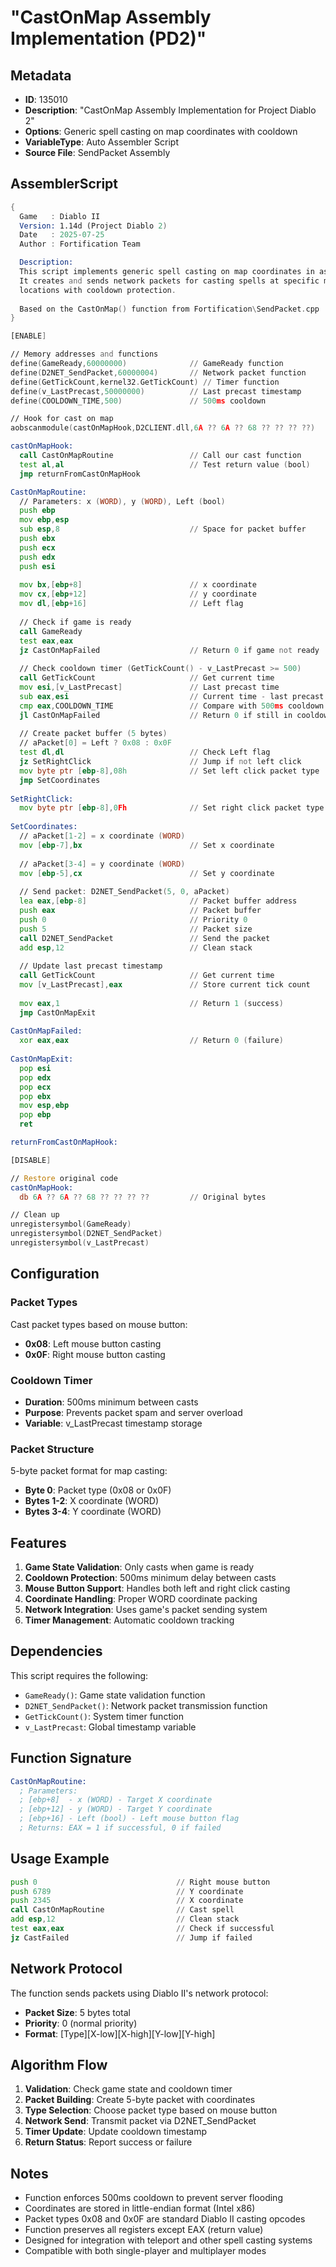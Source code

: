 # "CastOnMap Assembly Implementation (PD2)"

## Metadata
- **ID**: 135010
- **Description**: "CastOnMap Assembly Implementation for Project Diablo 2"
- **Options**: Generic spell casting on map coordinates with cooldown
- **VariableType**: Auto Assembler Script
- **Source File**: SendPacket Assembly

## AssemblerScript

```asm
{ 
  Game   : Diablo II
  Version: 1.14d (Project Diablo 2)
  Date   : 2025-07-25
  Author : Fortification Team

  Description:
  This script implements generic spell casting on map coordinates in assembly.
  It creates and sends network packets for casting spells at specific map
  locations with cooldown protection.
  
  Based on the CastOnMap() function from Fortification\SendPacket.cpp
}

[ENABLE]

// Memory addresses and functions
define(GameReady,60000000)              // GameReady function
define(D2NET_SendPacket,60000004)       // Network packet function
define(GetTickCount,kernel32.GetTickCount) // Timer function
define(v_LastPrecast,50000000)          // Last precast timestamp
define(COOLDOWN_TIME,500)               // 500ms cooldown

// Hook for cast on map
aobscanmodule(castOnMapHook,D2CLIENT.dll,6A ?? 6A ?? 68 ?? ?? ?? ??)

castOnMapHook:
  call CastOnMapRoutine                 // Call our cast function
  test al,al                            // Test return value (bool)
  jmp returnFromCastOnMapHook

CastOnMapRoutine:
  // Parameters: x (WORD), y (WORD), Left (bool)
  push ebp
  mov ebp,esp
  sub esp,8                             // Space for packet buffer
  push ebx
  push ecx
  push edx
  push esi
  
  mov bx,[ebp+8]                        // x coordinate
  mov cx,[ebp+12]                       // y coordinate
  mov dl,[ebp+16]                       // Left flag
  
  // Check if game is ready
  call GameReady
  test eax,eax
  jz CastOnMapFailed                    // Return 0 if game not ready
  
  // Check cooldown timer (GetTickCount() - v_LastPrecast >= 500)
  call GetTickCount                     // Get current time
  mov esi,[v_LastPrecast]               // Last precast time
  sub eax,esi                           // Current time - last precast time
  cmp eax,COOLDOWN_TIME                 // Compare with 500ms cooldown
  jl CastOnMapFailed                    // Return 0 if still in cooldown
  
  // Create packet buffer (5 bytes)
  // aPacket[0] = Left ? 0x08 : 0x0F
  test dl,dl                            // Check Left flag
  jz SetRightClick                      // Jump if not left click
  mov byte ptr [ebp-8],08h              // Set left click packet type
  jmp SetCoordinates
  
SetRightClick:
  mov byte ptr [ebp-8],0Fh              // Set right click packet type
  
SetCoordinates:
  // aPacket[1-2] = x coordinate (WORD)
  mov [ebp-7],bx                        // Set x coordinate
  
  // aPacket[3-4] = y coordinate (WORD)  
  mov [ebp-5],cx                        // Set y coordinate
  
  // Send packet: D2NET_SendPacket(5, 0, aPacket)
  lea eax,[ebp-8]                       // Packet buffer address
  push eax                              // Packet buffer
  push 0                                // Priority 0
  push 5                                // Packet size
  call D2NET_SendPacket                 // Send the packet
  add esp,12                            // Clean stack
  
  // Update last precast timestamp
  call GetTickCount                     // Get current time
  mov [v_LastPrecast],eax               // Store current tick count
  
  mov eax,1                             // Return 1 (success)
  jmp CastOnMapExit
  
CastOnMapFailed:
  xor eax,eax                           // Return 0 (failure)
  
CastOnMapExit:
  pop esi
  pop edx
  pop ecx
  pop ebx
  mov esp,ebp
  pop ebp
  ret

returnFromCastOnMapHook:

[DISABLE]

// Restore original code
castOnMapHook:
  db 6A ?? 6A ?? 68 ?? ?? ?? ??         // Original bytes

// Clean up
unregistersymbol(GameReady)
unregistersymbol(D2NET_SendPacket)
unregistersymbol(v_LastPrecast)
```

## Configuration

### Packet Types
Cast packet types based on mouse button:
- **0x08**: Left mouse button casting
- **0x0F**: Right mouse button casting

### Cooldown Timer
- **Duration**: 500ms minimum between casts
- **Purpose**: Prevents packet spam and server overload
- **Variable**: v_LastPrecast timestamp storage

### Packet Structure
5-byte packet format for map casting:
- **Byte 0**: Packet type (0x08 or 0x0F)
- **Bytes 1-2**: X coordinate (WORD)
- **Bytes 3-4**: Y coordinate (WORD)

## Features

1. **Game State Validation**: Only casts when game is ready
2. **Cooldown Protection**: 500ms minimum delay between casts
3. **Mouse Button Support**: Handles both left and right click casting
4. **Coordinate Handling**: Proper WORD coordinate packing
5. **Network Integration**: Uses game's packet sending system
6. **Timer Management**: Automatic cooldown tracking

## Dependencies

This script requires the following:
- `GameReady()`: Game state validation function
- `D2NET_SendPacket()`: Network packet transmission function
- `GetTickCount()`: System timer function
- `v_LastPrecast`: Global timestamp variable

## Function Signature

```asm
CastOnMapRoutine:
  ; Parameters:
  ; [ebp+8]  - x (WORD) - Target X coordinate
  ; [ebp+12] - y (WORD) - Target Y coordinate
  ; [ebp+16] - Left (bool) - Left mouse button flag
  ; Returns: EAX = 1 if successful, 0 if failed
```

## Usage Example

```asm
push 0                               // Right mouse button
push 6789                            // Y coordinate
push 2345                            // X coordinate
call CastOnMapRoutine                // Cast spell
add esp,12                           // Clean stack
test eax,eax                         // Check if successful
jz CastFailed                        // Jump if failed
```

## Network Protocol

The function sends packets using Diablo II's network protocol:
- **Packet Size**: 5 bytes total
- **Priority**: 0 (normal priority)
- **Format**: [Type][X-low][X-high][Y-low][Y-high]

## Algorithm Flow

1. **Validation**: Check game state and cooldown timer
2. **Packet Building**: Create 5-byte packet with coordinates
3. **Type Selection**: Choose packet type based on mouse button
4. **Network Send**: Transmit packet via D2NET_SendPacket
5. **Timer Update**: Update cooldown timestamp
6. **Return Status**: Report success or failure

## Notes

- Function enforces 500ms cooldown to prevent server flooding
- Coordinates are stored in little-endian format (Intel x86)
- Packet types 0x08 and 0x0F are standard Diablo II casting opcodes
- Function preserves all registers except EAX (return value)
- Designed for integration with teleport and other spell casting systems
- Compatible with both single-player and multiplayer modes
